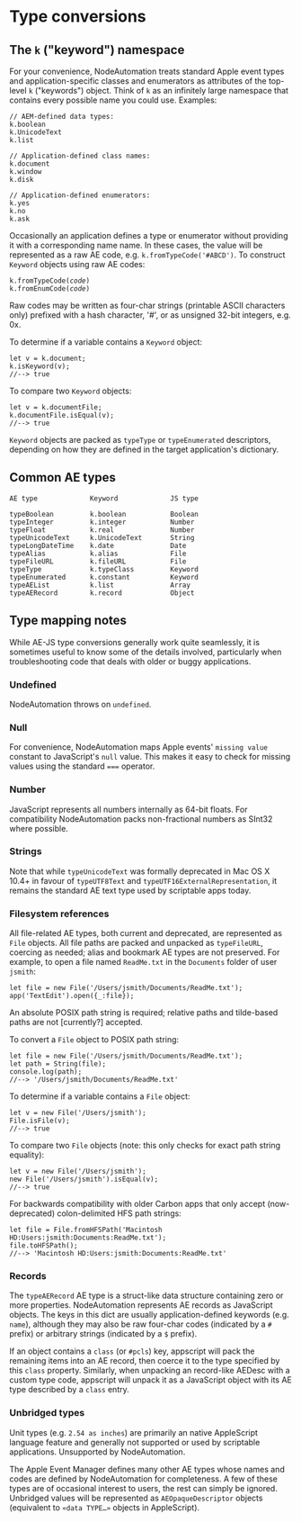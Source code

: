# Type conversions

## The `k` ("keyword") namespace

For your convenience, NodeAutomation treats standard Apple event types and application-specific classes and enumerators as attributes of the top-level `k` ("keywords") object. Think of `k` as an infinitely large namespace that contains every possible name you could use. Examples:

    // AEM-defined data types:
    k.boolean
    k.UnicodeText
    k.list

    // Application-defined class names:
    k.document
    k.window
    k.disk

    // Application-defined enumerators:
    k.yes
    k.no
    k.ask


Occasionally an application defines a type or enumerator without providing it with a corresponding name name. In these cases, the value will be represented as a raw AE code, e.g. `k.fromTypeCode('#ABCD')`. To construct `Keyword` objects using raw AE codes:

<pre><code>k.fromTypeCode(<var>code</var>)
k.fromEnumCode(<var>code</var>)</code></pre>

Raw codes may be written as four-char strings (printable ASCII characters only) prefixed with a hash character, '#', or as unsigned 32-bit integers, e.g. 0x.

To determine if a variable contains a `Keyword` object:
    
    let v = k.document;
    k.isKeyword(v);
    //--> true

To compare two `Keyword` objects:

    let v = k.documentFile;
    k.documentFile.isEqual(v);
    //--> true


`Keyword` objects are packed as `typeType` or `typeEnumerated` descriptors, depending on how they are defined in the target application's dictionary.


## Common AE types

    AE type             Keyword             JS type
    
    typeBoolean         k.boolean           Boolean
    typeInteger         k.integer           Number
    typeFloat           k.real              Number
    typeUnicodeText     k.UnicodeText       String
    typeLongDateTime    k.date              Date
    typeAlias           k.alias             File
    typeFileURL         k.fileURL           File
    typeType            k.typeClass         Keyword
    typeEnumerated      k.constant          Keyword
    typeAEList          k.list              Array
    typeAERecord        k.record            Object


## Type mapping notes

While AE-JS type conversions generally work quite seamlessly, it is sometimes useful to know some of the details involved, particularly when troubleshooting code that deals with older or buggy applications.


### Undefined

NodeAutomation throws on `undefined`.


### Null

For convenience, NodeAutomation maps Apple events' `missing value` constant to JavaScript's `null` value. This makes it easy to check for missing values using the standard `===` operator.


### Number

JavaScript represents all numbers internally as 64-bit floats. For compatibility NodeAutomation packs non-fractional numbers as SInt32 where possible.


### Strings

Note that while `typeUnicodeText` was formally deprecated in Mac OS X 10.4+ in favour of `typeUTF8Text` and `typeUTF16ExternalRepresentation`, it remains the standard AE text type used by scriptable apps today.


### Filesystem references

All file-related AE types, both current and deprecated, are represented as `File` objects. All file paths are packed and unpacked as `typeFileURL`, coercing as needed; alias and bookmark AE types are not preserved. For example, to open a file named `ReadMe.txt` in the `Documents` folder of user `jsmith`:

    let file = new File('/Users/jsmith/Documents/ReadMe.txt');
    app('TextEdit').open({_:file});

An absolute POSIX path string is required; relative paths and tilde-based paths are not [currently?] accepted.

To convert a `File` object to POSIX path string:

    let file = new File('/Users/jsmith/Documents/ReadMe.txt');
    let path = String(file);
    console.log(path);
    //--> '/Users/jsmith/Documents/ReadMe.txt'

To determine if a variable contains a `File` object:
    
    let v = new File('/Users/jsmith');
    File.isFile(v);
    //--> true

To compare two `File` objects (note: this only checks for exact path string equality):

    let v = new File('/Users/jsmith');
    new File('/Users/jsmith').isEqual(v);
    //--> true

For backwards compatibility with older Carbon apps that only accept (now-deprecated) colon-delimited HFS path strings:

    let file = File.fromHFSPath('Macintosh HD:Users:jsmith:Documents:ReadMe.txt');
    file.toHFSPath();
    //--> 'Macintosh HD:Users:jsmith:Documents:ReadMe.txt'


### Records

The `typeAERecord` AE type is a struct-like data structure containing zero or more properties. NodeAutomation represents AE records as JavaScript objects. The keys in this dict are usually application-defined keywords (e.g. `name`), although they may also be raw four-char codes (indicated by a `#` prefix) or arbitrary strings (indicated by a `$` prefix).

If an object contains a `class` (or `#pcls`) key, appscript will pack the remaining items into an AE record, then coerce it to the type specified by this `class` property. Similarly, when unpacking an record-like AEDesc with a custom type code, appscript will unpack it as a JavaScript object with its AE type described by a `class` entry.


### Unbridged types

Unit types (e.g. `2.54 as inches`) are primarily an native AppleScript language feature and generally not supported or used by scriptable applications. Unsupported by NodeAutomation.

The Apple Event Manager defines many other AE types whose names and codes are defined by NodeAutomation for completeness. A few of these types are of occasional interest to users, the rest can simply be ignored. Unbridged values will be represented as `AEOpaqueDescriptor` objects (equivalent to `«data TYPE…»` objects in AppleScript).


